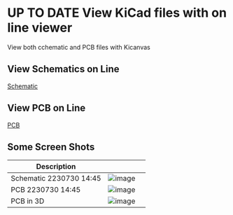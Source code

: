 #  UP TO DATE View KiCad files with on line viewer 
View both cchematic and PCB files with Kicanvas  

##  View Schematics on Line
[Schematic](https://kicanvas.org/?github=https%3A%2F%2Fgithub.com%2FPubInv%2Fmoonrat%2Fblob%2Fmaster%2FmoonratII%2FmoonratII%2FmoonratII.kicad_sch)
##  View PCB on Line
[PCB](https://kicanvas.org/?github=https%3A%2F%2Fgithub.com%2FPubInv%2Fmoonrat%2Fblob%2Fmaster%2FmoonratII%2FmoonratII%2FmoonratII.kicad_pcb)

## Some Screen Shots

| Description             	|                                                                                                 	|   	|
|-------------------------	|-------------------------------------------------------------------------------------------------	|---	|
| Schematic 2230730 14:45 	| ![image](https://github.com/PubInv/moonrat/assets/5836181/5c3d2919-9e47-4360-ac22-6015bfb62cfe) 	|   	|
| PCB 2230730 14:45       	| ![image](https://github.com/PubInv/moonrat/assets/5836181/7b854358-b81a-43ae-ac72-8b245b25e60e) 	|   	|
| PCB in 3D               	| ![image](https://github.com/PubInv/moonrat/assets/5836181/da1c5e47-8ae3-420d-ac96-3673a0c86bc1) 	|   	|
